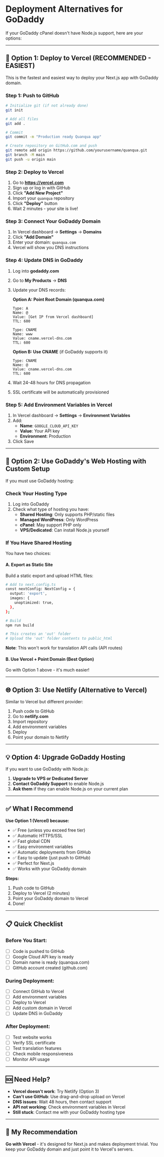 # Deployment Alternatives for GoDaddy

If your GoDaddy cPanel doesn't have Node.js support, here are your options:

---

## 🚀 Option 1: Deploy to Vercel (RECOMMENDED - EASIEST)

This is the fastest and easiest way to deploy your Next.js app with GoDaddy domain.

### Step 1: Push to GitHub

```bash
# Initialize git (if not already done)
git init

# Add all files
git add .

# Commit
git commit -m "Production ready Quanqua app"

# Create repository on GitHub.com and push
git remote add origin https://github.com/yourusername/quanqua.git
git branch -M main
git push -u origin main
```

### Step 2: Deploy to Vercel

1. Go to **https://vercel.com**
2. Sign up or log in with GitHub
3. Click **"Add New Project"**
4. Import your `quanqua` repository
5. Click **"Deploy"** button
6. Wait 2 minutes - your site is live!

### Step 3: Connect Your GoDaddy Domain

1. In Vercel dashboard → **Settings** → **Domains**
2. Click **"Add Domain"**
3. Enter your domain: `quanqua.com`
4. Vercel will show you DNS instructions

### Step 4: Update DNS in GoDaddy

1. Log into **godaddy.com**
2. Go to **My Products** → **DNS**
3. Update your DNS records:

   **Option A: Point Root Domain (quanqua.com)**
   ```
   Type: A
   Name: @
   Value: [Get IP from Vercel dashboard]
   TTL: 600
   
   Type: CNAME
   Name: www
   Value: cname.vercel-dns.com
   TTL: 600
   ```

   **Option B: Use CNAME** (if GoDaddy supports it)
   ```
   Type: CNAME
   Name: @
   Value: cname.vercel-dns.com
   TTL: 600
   ```

4. Wait 24-48 hours for DNS propagation
5. SSL certificate will be automatically provisioned

### Step 5: Add Environment Variables in Vercel

1. In Vercel dashboard → **Settings** → **Environment Variables**
2. Add:
   - **Name**: `GOOGLE_CLOUD_API_KEY`
   - **Value**: Your API key
   - **Environment**: Production
3. Click Save

---

## 🔧 Option 2: Use GoDaddy's Web Hosting with Custom Setup

If you must use GoDaddy hosting:

### Check Your Hosting Type

1. Log into GoDaddy
2. Check what type of hosting you have:
   - **Shared Hosting**: Only supports PHP/static files
   - **Managed WordPress**: Only WordPress
   - **cPanel**: May support PHP only
   - **VPS/Dedicated**: Can install Node.js yourself

### If You Have Shared Hosting

You have two choices:

#### A. Export as Static Site

Build a static export and upload HTML files:

```bash
# Add to next.config.ts
const nextConfig: NextConfig = {
  output: 'export',
  images: {
    unoptimized: true,
  },
};

# Build
npm run build

# This creates an 'out' folder
# Upload the 'out' folder contents to public_html
```

**Note**: This won't work for translation API calls (API routes)

#### B. Use Vercel + Point Domain (Best Option)

Go with Option 1 above - it's much easier!

---

## 🌐 Option 3: Use Netlify (Alternative to Vercel)

Similar to Vercel but different provider:

1. Push code to GitHub
2. Go to **netlify.com**
3. Import repository
4. Add environment variables
5. Deploy
6. Point your domain to Netlify

---

## 💡 Option 4: Upgrade GoDaddy Hosting

If you want to use GoDaddy with Node.js:

1. **Upgrade to VPS or Dedicated Server**
2. **Contact GoDaddy Support** to enable Node.js
3. **Ask them** if they can enable Node.js on your current plan

---

## ✅ What I Recommend

**Use Option 1 (Vercel) because:**
- ✅ Free (unless you exceed free tier)
- ✅ Automatic HTTPS/SSL
- ✅ Fast global CDN
- ✅ Easy environment variables
- ✅ Automatic deployments from GitHub
- ✅ Easy to update (just push to GitHub)
- ✅ Perfect for Next.js
- ✅ Works with your GoDaddy domain

**Steps:**
1. Push code to GitHub
2. Deploy to Vercel (2 minutes)
3. Point your GoDaddy domain to Vercel
4. Done!

---

## 📋 Quick Checklist

### Before You Start:
- [ ] Code is pushed to GitHub
- [ ] Google Cloud API key is ready
- [ ] Domain name is ready (quanqua.com)
- [ ] GitHub account created (github.com)

### During Deployment:
- [ ] Connect GitHub to Vercel
- [ ] Add environment variables
- [ ] Deploy to Vercel
- [ ] Add custom domain in Vercel
- [ ] Update DNS in GoDaddy

### After Deployment:
- [ ] Test website works
- [ ] Verify SSL certificate
- [ ] Test translation features
- [ ] Check mobile responsiveness
- [ ] Monitor API usage

---

## 🆘 Need Help?

- **Vercel doesn't work**: Try Netlify (Option 3)
- **Can't use GitHub**: Use drag-and-drop upload on Vercel
- **DNS issues**: Wait 48 hours, then contact support
- **API not working**: Check environment variables in Vercel
- **Still stuck**: Contact me with your GoDaddy hosting type

---

## 🎯 My Recommendation

**Go with Vercel** - it's designed for Next.js and makes deployment trivial. You keep your GoDaddy domain and just point it to Vercel's servers.

